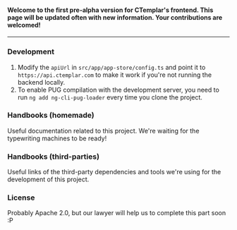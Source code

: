 #### Welcome to the first pre-alpha version for CTemplar's frontend. This page will be updated often with new information. Your contributions are welcomed!

---

### Development
1. Modify the `apiUrl` in `src/app/app-store/config.ts` and point it to `https://api.ctemplar.com` to make it work if you're not running the backend locally.
2. To enable PUG compilation with the development server, you need to run `ng add ng-cli-pug-loader` every time you clone the project.

### Handbooks (homemade)
Useful documentation related to this project. We're waiting for the typewriting machines to be ready!


### Handbooks (third-parties)
Useful links of the third-party dependencies and tools we're using for the development of this project.


### License
Probably Apache 2.0, but our lawyer will help us to complete this part soon :P
